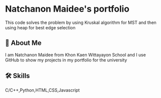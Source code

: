 # Natchanon Maidee's portfolio
This code solves the problem by using Kruskal algorithm for MST and then using heap for best edge selection 

## 🚀 About Me
I am Natchanon Maidee from Khon Kaen Wittayayon School and I use GitHub to show my projects in my portfolio for the university


## 🛠 Skills
C/C++,Python,HTML,CSS,Javascript


